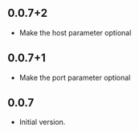 ## 0.0.7+2

- Make the host parameter optional

## 0.0.7+1

- Make the port parameter optional

## 0.0.7

- Initial version.
